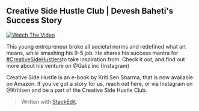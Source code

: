 ﻿## Creative Side Hustle Club | Devesh Baheti's Success Story

[![Watch The Video](https://github.com/ksens/ksens.github.io/blob/master/img/WhatsApp%20Image%202023-04-11%20at%201.54.37%20AM.jpeg?raw=true)](https://youtu.be/xAnfGtmtzPk)

This young entrepreneur broke all societal norms and redefined what art means, while smashing his 9-5 job. He shares his success mantra for [#CreativeSideHustlers](https://m.youtube.com/results?search_query=%23creativesidehustlers)​ to take inspiration from. Check it out, and find out more about his venture on @Galiz.inc (Instagram)

Creative Side Hustle is an e-book by Kriti Sen Sharma, that is now available on Amazon. If you've got a story for us, reach out here, or via Instagram on @Kritisen and be a part of the Creative Side Hustle Club.


> Written with [StackEdit](https://stackedit.io/).
